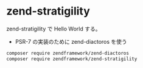 # zend-stratigility

zend-stratigility で Hello World する。

- PSR-7 の実装のために zend-diactoros を使う

```sh
composer require zendframework/zend-diactoros
composer require zendframework/zend-stratigility
```
